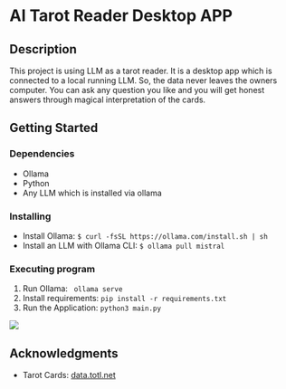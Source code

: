 # AI Tarot Reader Desktop APP

## Description

This project is using LLM as a tarot reader. It is a desktop app which is connected to a local running LLM. So, the data never leaves the owners computer. You can ask any question you like and you will get honest answers through magical interpretation of the cards.

## Getting Started

### Dependencies

* Ollama
* Python
* Any LLM which is installed via ollama

### Installing

* Install Ollama:
```$ curl -fsSL https://ollama.com/install.sh | sh```
* Install an LLM with Ollama CLI:
```$ ollama pull mistral```

### Executing program

1. Run Ollama:
 ``` ollama serve```
2. Install requirements:
```pip install -r requirements.txt```
3. Run the Application:
``` python3 main.py ```

![](screenshots/1.png)

## Acknowledgments

* Tarot Cards: [data.totl.net](https://data.totl.net/tarot-rwcs-images/)
